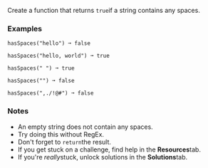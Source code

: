 Create a function that returns `true`if a string contains any spaces.


### Examples ###
    hasSpaces("hello") ➞ false

    hasSpaces("hello, world") ➞ true

    hasSpaces(" ") ➞ true

    hasSpaces("") ➞ false

    hasSpaces(",./!@#") ➞ false


### Notes ###
*   An empty string does not contain any spaces.
*   Try doing this without RegEx.
*   Don't forget to `return`the result.
*   If you get stuck on a challenge, find help in the **Resources**tab.
*   If you're *really*stuck, unlock solutions in the **Solutions**tab.